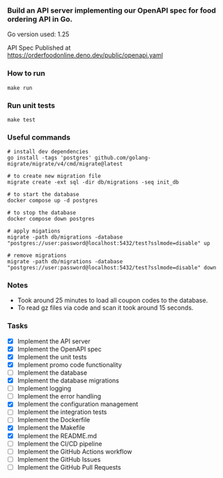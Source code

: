 
### Build an API server implementing our OpenAPI spec for food ordering API in Go.

Go version used: 1.25

API Spec Published at https://orderfoodonline.deno.dev/public/openapi.yaml

### How to run

```
make run
```

### Run unit tests

```
make test
```

### Useful commands

```
# install dev dependencies
go install -tags 'postgres' github.com/golang-migrate/migrate/v4/cmd/migrate@latest

# to create new migration file
migrate create -ext sql -dir db/migrations -seq init_db

# to start the database
docker compose up -d postgres

# to stop the database
docker compose down postgres 

# apply migations
migrate -path db/migrations -database "postgres://user:password@localhost:5432/test?sslmode=disable" up

# remove migrations
migrate -path db/migrations -database "postgres://user:password@localhost:5432/test?sslmode=disable" down
```

### Notes
- Took around 25 minutes to load all coupon codes to the database.
- To read gz files via code and scan it took around 15 seconds.

### Tasks
- [x] Implement the API server
- [x] Implement the OpenAPI spec
- [x] Implement the unit tests
- [x] Implement promo code functionality
- [ ] Implement the database
- [x] Implement the database migrations
- [ ] Implement logging
- [ ] Implement the error handling
- [x] Implement the configuration management
- [ ] Implement the integration tests
- [ ] Implement the Dockerfile
- [x] Implement the Makefile
- [x] Implement the README.md
- [ ] Implement the CI/CD pipeline
- [ ] Implement the GitHub Actions workflow
- [ ] Implement the GitHub Issues
- [ ] Implement the GitHub Pull Requests
